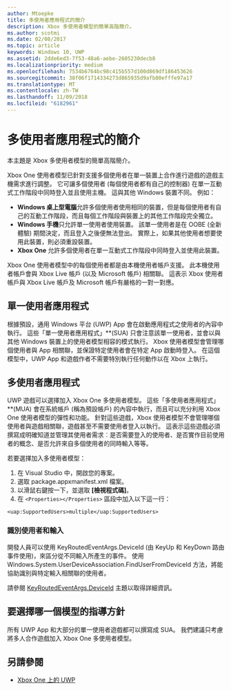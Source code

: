 ```yaml
---
author: Mtoepke
title: 多使用者應用程式的簡介
description: Xbox 多使用者模型的簡單高階簡介。
ms.author: scotmi
ms.date: 02/08/2017
ms.topic: article
keywords: Windows 10, UWP
ms.assetid: 2dde6ed3-7f53-48a6-aebe-2605230decb8
ms.localizationpriority: medium
ms.openlocfilehash: 7534b6764bc98c415b557d100d869df186453626
ms.sourcegitcommit: 38f06f1714334273d865935d9afb80efffe97a17
ms.translationtype: MT
ms.contentlocale: zh-TW
ms.lasthandoff: 11/09/2018
ms.locfileid: "6182961"
---
```

# <a name="introduction-to-multi-user-applications"></a>多使用者應用程式的簡介

本主題是 Xbox 多使用者模型的簡單高階簡介。

Xbox One 使用者模型已針對支援多個使用者在單一裝置上合作進行遊戲的遊戲主機需求進行調整。 它可讓多個使用者 (每個使用者都有自己的控制器) 在單一互動式工作階段中同時登入並且使用主機。 這與其他 Windows 裝置不同。 例如：
* **Windows 桌上型電腦**允許多個使用者使用相同的裝置，但是每個使用者有自己的互動工作階段，而且每個工作階段與裝置上的其他工作階段完全獨立。
* **Windows 手機**只允許單一使用者使用裝置。 該單一使用者是在 OOBE (全新體驗) 期間決定，而且登入之後便無法登出。 實際上，如果其他使用者想要使用此裝置，則必須重設裝置。 
* **Xbox One** 允許多個使用者在單一互動式工作階段中同時登入並使用此裝置。

Xbox One 使用者模型中的每個使用者都是由本機使用者帳戶支援。 此本機使用者帳戶會與 Xbox Live 帳戶 (以及 Microsoft 帳戶) 相關聯。 這表示 Xbox 使用者帳戶與 Xbox Live 帳戶及 Microsoft 帳戶有嚴格的一對一對應。

## <a name="single-user-applications"></a>單一使用者應用程式
根據預設，通用 Windows 平台 (UWP) App 會在啟動應用程式之使用者的內容中執行。 這些「單一使用者應用程式」**(SUA) 只會注意該單一使用者，並會以與其他 Windows 裝置上的使用者模型相容的模式執行。 Xbox 使用者模型會管理哪個使用者與 App 相關聯，並保證特定使用者會在特定 App 啟動時登入。 在這個模型中，UWP App 和遊戲作者不需要特別執行任何動作以在 Xbox 上執行。 

## <a name="multi-user-applications"></a>多使用者應用程式
UWP 遊戲可以選擇加入 Xbox One 多使用者模型。 這些「多使用者應用程式」**(MUA) 會在系統帳戶 (稱為預設帳戶) 的內容中執行，而且可以充分利用 Xbox One 使用者模型的彈性和功能。 針對這些遊戲，Xbox 使用者模型不會管理哪個使用者與遊戲相關聯，遊戲甚至不需要使用者登入以執行。 這表示這些遊戲必須撰寫成明確知道並管理其使用者需求︰是否需要登入的使用者、是否實作目前使用者的概念、是否允許來自多個使用者的同時輸入等等。
   
若要選擇加入多使用者模型：   
1. 在 Visual Studio 中，開啟您的專案。   
2. 選取 package.appxmanifest.xml 檔案。   
3. 以滑鼠右鍵按一下，並選取 **\[檢視程式碼\]**。   
4. 在 `<Properties></Properties>` 區段中加入以下這一行：

```
<uap:SupportedUsers>multiple</uap:SupportedUsers>
```

### <a name="identifying-users-and-inputs"></a>識別使用者和輸入
開發人員可以使用 KeyRoutedEventArgs.DeviceId (由 KeyUp 和 KeyDown 路由事件使用)，來區分從不同輸入所產生的事件。
使用 Windows.System.UserDeviceAssociation.FindUserFromDeviceId 方法，將能協助識別與特定輸入相關聯的使用者。

請參閱 [KeyRoutedEventArgs.DeviceId](https://msdn.microsoft.com/library/windows/apps/windows.ui.xaml.input.keyroutedeventargs.deviceid) 主題以取得詳細資訊。


## <a name="guidance-on-which-model-to-choose"></a>要選擇哪一個模型的指導方針
所有 UWP App 和大部分的單一使用者遊戲都可以撰寫成 SUA。 我們建議只考慮將多人合作遊戲加入 Xbox One 多使用者模型。

## <a name="see-also"></a>另請參閱
- [Xbox One 上的 UWP](index.md)

